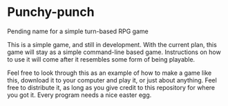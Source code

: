 # Punchy-punch
Pending name for a simple turn-based RPG game

This is a simple game, and still in development.
With the current plan, this game will stay as a simple command-line based game.
Instructions on how to use it will come after it resembles some form of being playable.

Feel free to look through this as an example of how to make a game like this, download it to your computer and play it, or just about anything.
Feel free to distribute it, as long as you give credit to this repository for where you got it. Every program needs a nice easter egg.
